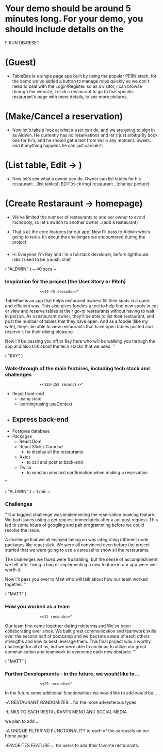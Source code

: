 
# Your demo should be around 5 minutes long. For your demo, you should include details on the

!! RUN DB:RESET


###

# (Guest)
- TableBae is a single page app built by using the popular PERN stack, for the demo we've added a button to manage roles quickly so we don't need to deal with the Login/Register. so as a visitor, i can browse through the website, I click a restaurant to go to that specific restaurant's page with more details, to see more pictures. 

# (Make/Cancel a reservation)
- Now let's take a look at what a user can do, and we are going to sign in as Aldwin. He currently has no reservations and let's just arbitrarily book one for him, and he should get a text from twilio any moment. Sweet.. and if anything happens he can just cancel it.

# (List table, Edit -> )
- Now let's see what a owner can do. Owner can list tables for his restaurant ..(list tables), EDIT(click img) restaurant ..(change picture)

# (Create Restaraunt -> homepage)
- We've limited the number of restaurants to one per owner to avoid monopoly, so let's switch to another owner ..(add a restaurant)

- That's all the core features for our app. Now i'll pass to Aldwin who's going to talk a bit about the challenges we encountered during the project.

###

- Hi Everyone I'm Ray and i'm a fullstack developer, before lighthouse labs I used to be a sushi chef.


















( "ALDWIN" ) ~ 40 secs ~
### Inspiration for the project (the User Story or Pitch)
                    <<30-45 seconds>>"
TableBae is an app that helps restaurant owners fill their seats in a quick and efficient way. This also gives foodies a tool to help find new spots to eat or view and reserve tables at their go-to restaurants without having to wait in person. As a restaurant owner, they'll be able to list their restaurant, and post the number of tables that they have open. And as a foodie (like my wife), they'll be able to view restaurants that have open tables posted and reserve it for their dining pleasure.

Now I'll be passing you off to Ray here who will be walking you through the app and also talk about the tech stacks that we used.
"

( "RAY" )
### Walk-through of the main features, including tech stack and challenges
                    <<120-150 seconds>>"
- React front-end
  - using state
  - learning/using useContext
- Express back-end
  - 
- Postgres database
- Packages
  - React Dom
  - React Slick / Carousel
    - to display all the restaurants
  - Axios
    - to call and post to back-end
  - Twilio 
    - to send an sms text confirmation when making a reservation

"


( "ALDWIN" ) ~ 1 min ~
### Challenges
"
Our biggest challenge was implementing the reservation booking feature. We had issues using a get request immediately after a api post request. This led to some hours of googling and pair programming before we could resolve the issue.

A challenge that we all enjoyed taking on was integrating different node packages like react slick. We were all convinced even before the project started that we were going to use a carousel to show all the restaurants.

The challenges we faced were frustrating, but the sense of accomplishment we felt after fixing a bug or implementing a new feature in our app were well worth it.


Now I'll pass you over to Matt who will talk about how our team worked together.
"


( "MATT" )
### How you worked as a team
                    <<22 seconds>>"
Our team first came together during midterms and We've been collaborating ever since. We built great communication and teamwork skills over the second half of bootcamp and we became aware of each others strengths and how to best leverage them. This final project was a worthy challenge for all of us, but we were able to continue to utilize our great communication and teamwork to overcome each new obstacle.
"


( "MATT" )
### Further Developments - in the future, we would like to...
                    <<20 seconds>>"


In the future some additional functionalities we would like to add would be... 

-A RESTAURANT RANDOMIZER... for the more adventerous types

-LINKS TO EACH RESTAURANTS MENU AND SOCIAL MEDIA


we plan to add...

-A UNIQUE FILTERING FUNCTIONALITY to each of the carousels on our home page

-FAVORITES FEATURE ... for users to add their favorite restaurants.